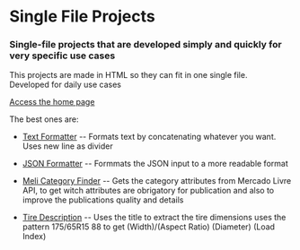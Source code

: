# Single File Projects

### Single-file projects that are developed simply and quickly for very specific use cases
This projects are made in HTML so they can fit in one single file. <br>
Developed for daily use cases

[Access the home page](https://victor-reghini.github.io/single_file_projects/index)

The best ones are: <br>
- [Text Formatter](https://victor-reghini.github.io/single_file_projects/projects/text_formatter_v2_dark_mode)
-- Formats text by concatenating whatever you want. Uses new line as divider

- [JSON Formatter](https://victor-reghini.github.io/single_file_projects/projects/json_formatter)
-- Formmats the JSON input to a more readable format

- [Meli Category Finder](https://victor-reghini.github.io/single_file_projects/projects/buscador_original_de_categorias_meli)
-- Gets the category attributes from Mercado Livre API, to get witch attributes are obrigatory for publication and also to improve the publications quality and details

- [Tire Description](https://victor-reghini.github.io/single_file_projects/projects/formatador_de_pneus)
-- Uses the title to extract the tire dimensions uses the pattern 175/65R15 88 to get (Width)/(Aspect Ratio) (Diameter) (Load Index)

